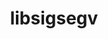 ---
title: "libsigsegv"
layout: cache
categories: [package, develop-2024-03-10]
meta: {"versions": ["2.14"], "compilers": ["apple-clang@=15.0.0", "cce@=15.0.1", "gcc@=10.3.0", "gcc@=11.1.0", "gcc@=11.4.0", "gcc@=12.3.0", "gcc@=7.3.1", "gcc@=7.5.0", "gcc@=9.4.0", "oneapi@=2024.0.0"], "oss": ["amzn2", "rhel8", "sle_hpc15", "ubuntu18.04", "ubuntu20.04", "ubuntu22.04", "ventura"], "platforms": ["darwin", "linux"], "targets": ["aarch64", "neoverse_n1", "neoverse_v1", "neoverse_v2", "ppc64le", "x86_64_v3", "x86_64_v4", "zen4"], "stacks": ["aws-isc", "aws-isc-aarch64", "build_systems", "data-vis-sdk", "developer-tools", "e4s", "e4s-cray-rhel", "e4s-cray-sles", "e4s-neoverse-v2", "e4s-neoverse_v1", "e4s-oneapi", "e4s-power", "e4s-rocm-external", "ml-darwin-aarch64-mps", "ml-linux-x86_64-cpu", "ml-linux-x86_64-cuda", "ml-linux-x86_64-rocm", "radiuss", "radiuss-aws", "radiuss-aws-aarch64", "root", "tutorial"], "num_specs": 14, "num_specs_by_stack": {"root": 14, "ml-darwin-aarch64-mps": 1, "radiuss-aws-aarch64": 2, "aws-isc-aarch64": 2, "radiuss-aws": 1, "aws-isc": 1, "e4s-cray-rhel": 1, "e4s-power": 1, "developer-tools": 1, "build_systems": 1, "radiuss": 1, "e4s-cray-sles": 1, "data-vis-sdk": 1, "e4s-neoverse_v1": 1, "e4s-neoverse-v2": 1, "ml-linux-x86_64-cpu": 1, "tutorial": 2, "ml-linux-x86_64-rocm": 1, "ml-linux-x86_64-cuda": 1, "e4s-rocm-external": 1, "e4s": 1, "e4s-oneapi": 1}}
spec_details: [{"hash": "kspd6u5yi5436so33e36qnnaz7k55o4s", "compiler": "apple-clang@=15.0.0", "versions": ["2.14"], "os": "ventura", "platform": "darwin", "target": "aarch64", "variants": ["build_system=autotools"], "stacks": ["root", "ml-darwin-aarch64-mps"], "size": "-", "tarball": "https://binaries.spack.io/releases/develop-2024-03-10/build_cache/darwin-ventura-aarch64/apple-clang-15.0.0/libsigsegv-2.14/darwin-ventura-aarch64-apple-clang-15.0.0-libsigsegv-2.14-kspd6u5yi5436so33e36qnnaz7k55o4s.spack"}, {"hash": "oaa7jfipy5jedgnm7ux7qedu36aqn72f", "compiler": "gcc@=7.3.1", "versions": ["2.14"], "os": "amzn2", "platform": "linux", "target": "aarch64", "variants": ["build_system=autotools"], "stacks": ["root", "radiuss-aws-aarch64", "aws-isc-aarch64"], "size": "-", "tarball": "https://binaries.spack.io/releases/develop-2024-03-10/build_cache/linux-amzn2-aarch64/gcc-7.3.1/libsigsegv-2.14/linux-amzn2-aarch64-gcc-7.3.1-libsigsegv-2.14-oaa7jfipy5jedgnm7ux7qedu36aqn72f.spack"}, {"hash": "bbobujumkxnkomddr56mvk4cgbxdeemu", "compiler": "gcc@=7.3.1", "versions": ["2.14"], "os": "amzn2", "platform": "linux", "target": "x86_64_v3", "variants": ["build_system=autotools"], "stacks": ["root", "radiuss-aws", "aws-isc"], "size": "-", "tarball": "https://binaries.spack.io/releases/develop-2024-03-10/build_cache/linux-amzn2-x86_64_v3/gcc-7.3.1/libsigsegv-2.14/linux-amzn2-x86_64_v3-gcc-7.3.1-libsigsegv-2.14-bbobujumkxnkomddr56mvk4cgbxdeemu.spack"}, {"hash": "rjqn6u3iv7ruahuso7d6cwsupq5cletq", "compiler": "gcc@=7.3.1", "versions": ["2.14"], "os": "amzn2", "platform": "linux", "target": "neoverse_n1", "variants": ["build_system=autotools"], "stacks": ["root", "radiuss-aws-aarch64", "aws-isc-aarch64"], "size": "-", "tarball": "https://binaries.spack.io/releases/develop-2024-03-10/build_cache/linux-amzn2-neoverse_n1/gcc-7.3.1/libsigsegv-2.14/linux-amzn2-neoverse_n1-gcc-7.3.1-libsigsegv-2.14-rjqn6u3iv7ruahuso7d6cwsupq5cletq.spack"}, {"hash": "gtfgbruzokevikvauamh2gqdjv4tvhod", "compiler": "cce@=15.0.1", "versions": ["2.14"], "os": "rhel8", "platform": "linux", "target": "zen4", "variants": ["build_system=autotools"], "stacks": ["root", "e4s-cray-rhel"], "size": "-", "tarball": "https://binaries.spack.io/releases/develop-2024-03-10/build_cache/linux-rhel8-zen4/cce-15.0.1/libsigsegv-2.14/linux-rhel8-zen4-cce-15.0.1-libsigsegv-2.14-gtfgbruzokevikvauamh2gqdjv4tvhod.spack"}, {"hash": "kcqeonvycynblf6qr6tgdepj3qsrghf2", "compiler": "gcc@=9.4.0", "versions": ["2.14"], "os": "ubuntu20.04", "platform": "linux", "target": "ppc64le", "variants": ["build_system=autotools"], "stacks": ["root", "e4s-power"], "size": "-", "tarball": "https://binaries.spack.io/releases/develop-2024-03-10/build_cache/linux-ubuntu20.04-ppc64le/gcc-9.4.0/libsigsegv-2.14/linux-ubuntu20.04-ppc64le-gcc-9.4.0-libsigsegv-2.14-kcqeonvycynblf6qr6tgdepj3qsrghf2.spack"}, {"hash": "7a5ga5um5sqkvpoxfd55dkbzvnzequfe", "compiler": "gcc@=7.5.0", "versions": ["2.14"], "os": "ubuntu18.04", "platform": "linux", "target": "x86_64_v3", "variants": ["build_system=autotools"], "stacks": ["developer-tools", "root", "build_systems", "radiuss"], "size": "-", "tarball": "https://binaries.spack.io/releases/develop-2024-03-10/build_cache/linux-ubuntu18.04-x86_64_v3/gcc-7.5.0/libsigsegv-2.14/linux-ubuntu18.04-x86_64_v3-gcc-7.5.0-libsigsegv-2.14-7a5ga5um5sqkvpoxfd55dkbzvnzequfe.spack"}, {"hash": "jxiw7u4upv6uwtickejuyjt57idemshk", "compiler": "gcc@=10.3.0", "versions": ["2.14"], "os": "sle_hpc15", "platform": "linux", "target": "x86_64_v4", "variants": ["build_system=autotools"], "stacks": ["root", "e4s-cray-sles"], "size": "-", "tarball": "https://binaries.spack.io/releases/develop-2024-03-10/build_cache/linux-sle_hpc15-x86_64_v4/gcc-10.3.0/libsigsegv-2.14/linux-sle_hpc15-x86_64_v4-gcc-10.3.0-libsigsegv-2.14-jxiw7u4upv6uwtickejuyjt57idemshk.spack"}, {"hash": "wp3u452r7onjifzjhpxegfseciodjk36", "compiler": "gcc@=11.1.0", "versions": ["2.14"], "os": "ubuntu20.04", "platform": "linux", "target": "x86_64_v3", "variants": ["build_system=autotools"], "stacks": ["root", "data-vis-sdk"], "size": "-", "tarball": "https://binaries.spack.io/releases/develop-2024-03-10/build_cache/linux-ubuntu20.04-x86_64_v3/gcc-11.1.0/libsigsegv-2.14/linux-ubuntu20.04-x86_64_v3-gcc-11.1.0-libsigsegv-2.14-wp3u452r7onjifzjhpxegfseciodjk36.spack"}, {"hash": "2zpk774kgv2wr3ccrhluuh2butam67u5", "compiler": "gcc@=11.4.0", "versions": ["2.14"], "os": "ubuntu22.04", "platform": "linux", "target": "neoverse_v1", "variants": ["build_system=autotools"], "stacks": ["e4s-neoverse_v1", "root"], "size": "-", "tarball": "https://binaries.spack.io/releases/develop-2024-03-10/build_cache/linux-ubuntu22.04-neoverse_v1/gcc-11.4.0/libsigsegv-2.14/linux-ubuntu22.04-neoverse_v1-gcc-11.4.0-libsigsegv-2.14-2zpk774kgv2wr3ccrhluuh2butam67u5.spack"}, {"hash": "6n6qvycwkevzk7wqcvgxhlza6djxkrdf", "compiler": "gcc@=11.4.0", "versions": ["2.14"], "os": "ubuntu22.04", "platform": "linux", "target": "neoverse_v2", "variants": ["build_system=autotools"], "stacks": ["root", "e4s-neoverse-v2"], "size": "-", "tarball": "https://binaries.spack.io/releases/develop-2024-03-10/build_cache/linux-ubuntu22.04-neoverse_v2/gcc-11.4.0/libsigsegv-2.14/linux-ubuntu22.04-neoverse_v2-gcc-11.4.0-libsigsegv-2.14-6n6qvycwkevzk7wqcvgxhlza6djxkrdf.spack"}, {"hash": "kcyhkhtg2r2dpehbioibqtmwsrrmp2ts", "compiler": "gcc@=11.4.0", "versions": ["2.14"], "os": "ubuntu22.04", "platform": "linux", "target": "x86_64_v3", "variants": ["build_system=autotools"], "stacks": ["ml-linux-x86_64-cpu", "tutorial", "ml-linux-x86_64-rocm", "ml-linux-x86_64-cuda", "e4s-rocm-external", "root", "e4s"], "size": "-", "tarball": "https://binaries.spack.io/releases/develop-2024-03-10/build_cache/linux-ubuntu22.04-x86_64_v3/gcc-11.4.0/libsigsegv-2.14/linux-ubuntu22.04-x86_64_v3-gcc-11.4.0-libsigsegv-2.14-kcyhkhtg2r2dpehbioibqtmwsrrmp2ts.spack"}, {"hash": "myy7sos2lu5sphtmyszjzt775hbwnn22", "compiler": "oneapi@=2024.0.0", "versions": ["2.14"], "os": "ubuntu22.04", "platform": "linux", "target": "x86_64_v3", "variants": ["build_system=autotools"], "stacks": ["root", "e4s-oneapi"], "size": "-", "tarball": "https://binaries.spack.io/releases/develop-2024-03-10/build_cache/linux-ubuntu22.04-x86_64_v3/oneapi-2024.0.0/libsigsegv-2.14/linux-ubuntu22.04-x86_64_v3-oneapi-2024.0.0-libsigsegv-2.14-myy7sos2lu5sphtmyszjzt775hbwnn22.spack"}, {"hash": "6xvyidehdueaf4hvnhxb6ai3q3lijmyo", "compiler": "gcc@=12.3.0", "versions": ["2.14"], "os": "ubuntu22.04", "platform": "linux", "target": "x86_64_v3", "variants": ["build_system=autotools"], "stacks": ["root", "tutorial"], "size": "-", "tarball": "https://binaries.spack.io/releases/develop-2024-03-10/build_cache/linux-ubuntu22.04-x86_64_v3/gcc-12.3.0/libsigsegv-2.14/linux-ubuntu22.04-x86_64_v3-gcc-12.3.0-libsigsegv-2.14-6xvyidehdueaf4hvnhxb6ai3q3lijmyo.spack"}]
---